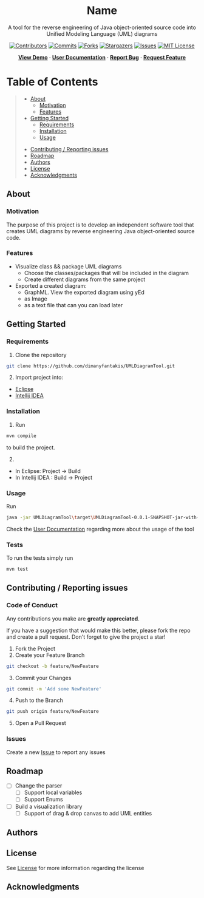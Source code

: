 <div align="center">
  <h1>Name</h1>
  
  <p>
    A tool for the reverse engineering of Java object-oriented source code into Unified Modeling Language (UML) diagrams
  </p>
  
[![Contributors][contributors-shield]][contributors-url]
[![Commits][commits-shield]][commits-url]
[![Forks][forks-shield]][forks-url]
[![Stargazers][stars-shield]][stars-url]
[![Issues][issues-shield]][issues-url]
[![MIT License][license-shield]][license-url]

[**View Demo**][demo-url] · [**User Documentation**][userDocumentation-url] · [**Report Bug**][issues-url] · [**Request Feature**][issues-url]

</div>

# Table of Contents
> - [About](#about)
>   * [Motivation](#motivation)
>   * [Features](#features)
> - [Getting Started](#getting-started)
>   * [Requirements](#requirements)
>   * [Installation](#installation)
>   * [Usage](#usage)
>* [Contributing / Reporting issues](#contributing--reporting-issues)
>* [Roadmap](#roadmap)
>* [Authors](#authors)
>* [License](#license)
>* [Acknowledgments](#acknowledgments)

## About

### Motivation

The purpose of this project is to develop an independent software tool that creates UML diagrams by reverse engineering Java object-oriented source code. 

### Features

* Visualize class && package UML diagrams 
  * Choose the classes/packages that will be included in the diagram
  * Create different diagrams from the same project
* Exported a created diagram:
  * GraphML. View the exported diagram using yEd
  * as Image
  * as a text file that can you can load later

## Getting Started

### Requirements

1. Clone the repository
  ```bash
  git clone https://github.com/dimanyfantakis/UMLDiagramTool.git
  ```

2. Import project into:
  * [Eclipse][importEclipse-url]
  * [Intellij IDEA][importIntellij-url]

### Installation

1. Run
  ```bash
  mvn compile
  ```
to build the project.

2. 
* In Eclipse: Project -> Build
* In Intellij IDEA : Build -> Project

### Usage

Run
  ```bash
  java -jar UMLDiagramTool\target\UMLDiagramTool-0.0.1-SNAPSHOT-jar-with-dependencies.jar
  ```

Check the [User Documentation][userDocumentation-url] regarding more about the usage of the tool

### Tests

To run the tests simply run
  ```bash
  mvn test
  ```

## Contributing / Reporting issues

### Code of Conduct

Any contributions you make are **greatly appreciated**.

If you have a suggestion that would make this better, please fork the repo and create a pull request. Don't forget to give the project a star!

1. Fork the Project
2. Create your Feature Branch
  ```bash
  git checkout -b feature/NewFeature
  ```
3. Commit your Changes
  ```bash
  git commit -m 'Add some NewFeature'
  ```
4. Push to the Branch
  ```bash
  git push origin feature/NewFeature
  ```
5. Open a Pull Request

### Issues

Create a new [Issue][issues-url] to report any issues

## Roadmap

- [ ] Change the parser
  - [ ] Support local variables
  - [ ] Support Enums
- [ ] Build a visualization library
    - [ ] Support of drag & drop canvas to add UML entities

## Authors

## License

See [License][license-url] for more information regarding the license

## Acknowledgments

<!-- MARKDOWN LINKS & IMAGES -->
[contributors-shield]: https://img.shields.io/github/contributors/dimanyfantakis/UMLDiagramTool
[contributors-url]: https://github.com/dimanyfantakis/UMLDiagramTool/graphs/contributors
[commits-shield]: https://img.shields.io/github/last-commit/dimanyfantakis/UMLDiagramTool
[commits-url]: https://github.com/dimanyfantakis/UMLDiagramTool/commit/main
[forks-shield]: https://img.shields.io/github/forks/dimanyfantakis/UMLDiagramTool
[forks-url]: https://github.com/dimanyfantakis/UMLDiagramTool/network/members
[stars-shield]: https://img.shields.io/github/stars/dimanyfantakis/UMLDiagramTool
[stars-url]: https://github.com/dimanyfantakis/UMLDiagramTool/stargazers
[issues-shield]: https://img.shields.io/github/issues/dimanyfantakis/UMLDiagramTool
[issues-url]: https://github.com/dimanyfantakis/UMLDiagramTool/issues/
[license-shield]: https://img.shields.io/github/license/dimanyfantakis/UMLDiagramTool
[license-url]: https://github.com/dimanyfantakis/UMLDiagramTool/blob/main/LICENSE
[userDocumentation-url]: https://docs.google.com/document/d/1C8zHygW2cqtbSBOQGcSFhKYcRx0AkQaY/edit?usp=sharing&ouid=111456297792845674932&rtpof=true&sd=true
[demo-url]: https://github.com/dimanyfantakis/UMLDiagramTool
[importEclipse-url]: https://www.baeldung.com/maven-import-eclipse
[importIntellij-url]: https://www.jetbrains.com/idea/guide/tutorials/working-with-maven/importing-a-project/